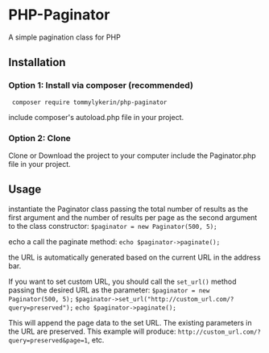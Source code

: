 # PHP-Paginator

A simple pagination class for PHP

## Installation
### Option 1: Install via composer (recommended)
     composer require tommylykerin/php-paginator
include composer's autoload.php file in your project.

### Option 2: Clone
 Clone or Download the project to your computer
include the Paginator.php file in your project.

## Usage
instantiate the Paginator class passing the total number of results as the first argument and the number of results per page as the second argument to the class constructor:
`$paginator = new Paginator(500, 5);`

echo a call the paginate method:
`echo $paginator->paginate();` 

the URL is automatically generated based on the current URL in the address bar.

If you want to set custom URL, you should call the `set_url()` method passing the desired URL as the parameter:
`$paginator = new Paginator(500, 5);`
`$paginator->set_url("http://custom_url.com/?query=preserved");`
`echo $paginator->paginate();` 

This will append the page data to the set URL.
The existing parameters in the URL are preserved. 
This example will produce:
`http://custom_url.com/?query=preserved&page=1`, etc.
